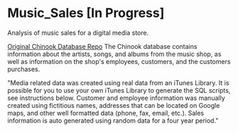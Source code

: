 # Music_Sales [In Progress]
Analysis of music sales for a digital media store.

[Original Chinook Database Repo](https://github.com/lerocha/chinook-database)
The Chinook database contains information about the artists, songs, and albums from the music shop, as well as information on the shop's employees, customers, and the customers purchases.

"Media related data was created using real data from an iTunes Library. It is possible for you to use your own iTunes Library to generate the SQL scripts, see instructions below. Customer and employee information was manually created using fictitious names, addresses that can be located on Google maps, and other well formatted data (phone, fax, email, etc.). Sales information is auto generated using random data for a four year period."
